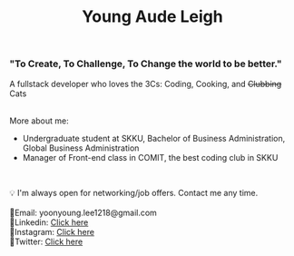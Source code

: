 <header class="header">
  <h1>Young Aude Leigh</h1>
</header>
<body>
  <h3>"To Create, To Challenge, To Change the world to be better."</h3>
  <p>A fullstack developer who loves the 3Cs: Coding, Cooking, and <del>Clubbing</del> Cats</p>
  </br>
  <div>More about me:</div>
  <ul>
    <li>Undergraduate student at SKKU, Bachelor of Business Administration, Global Business Administration</li>
    <li>Manager of Front-end class in COMIT, the best coding club in SKKU</li>
  </ul>
  </br>
  <p>💡 I'm always open for networking/job offers. Contact me any time.</br></br>🔗Email: yoonyoung.lee1218@gmail.com</br>🔗Linkedin: <a href="https://www.linkedin.com/in/young-aude-leigh-4b3225241/">Click here</a></br>🔗Instagram: <a href="https://www.instagram.com/audeleigh/?hl=en" >Click here</a></br>🔗Twitter: <a href="https://twitter.com/YoungLeigh11">Click here</a></p>
</body>
